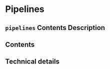 # Pipelines

`pipelines` Contents Description
------------

Contents
------------


Technical details
---------------------------
